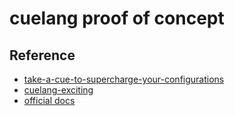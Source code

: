 # cuelang proof of concept



## Reference
- [take-a-cue-to-supercharge-your-configurations](https://tidycloudaws.com/take-a-cue-to-supercharge-your-configurations/)
- [cuelang-exciting](https://bitfieldconsulting.com/golang/cuelang-exciting)
- [official docs](https://cuelang.org/docs/)